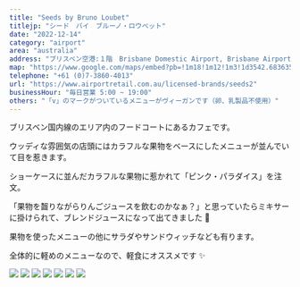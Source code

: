 ```yaml
---
title: "Seeds by Bruno Loubet"
titlejp: "シード　バイ　ブルーノ・ロウベット"
date: "2022-12-14"
category: "airport"
area: "australia"
address: "ブリスベン空港:１階　Brisbane Domestic Airport, Brisbane Airport QLD"
map: "https://www.google.com/maps/embed?pb=!1m18!1m12!1m3!1d3542.6836354255993!2d153.11756707446352!3d-27.38559397636843!2m3!1f0!2f0!3f0!3m2!1i1024!2i768!4f13.1!3m3!1m2!1s0x6b93e1307aceca49%3A0xfece7048d48c1c!2sSeeds%20by%20Bruno%20Loubet!5e0!3m2!1sja!2sjp!4v1686143676564!5m2!1sja!2sjp"
telephone: "+61 (0)7-3860-4013"
url: "https://www.airportretail.com.au/licensed-brands/seeds2"
businessHour: "毎日営業 5:00 ~ 19:00"
others: "「v」のマークがついているメニューがヴィーガンです（卵、乳製品不使用）"
---
```


ブリスベン国内線のエリア内のフードコートにあるカフェです。

ウッディな雰囲気の店頭にはカラフルな果物をベースにしたメニューが並んでいて目を惹きます。

ショーケースに並んだカラフルな果物に惹かれて「ピンク・パラダイス」を注文。

「果物を齧りながらりんごジュースを飲むのかなぁ？」と思っていたらミキサーに掛けられて、ブレンドジュースになって出てきました 🥤

果物を使ったメニューの他にサラダやサンドウィッチなども有ります。

全体的に軽めのメニューなので、軽食にオススメです ✨

![](../images/posts/10/1.webp)
![](../images/posts/10/2.webp)
![](../images/posts/10/3.webp)
![](../images/posts/10/4.webp)
![](../images/posts/10/5.webp)
![](../images/posts/10/6.webp)
![](../images/posts/10/7.webp)
